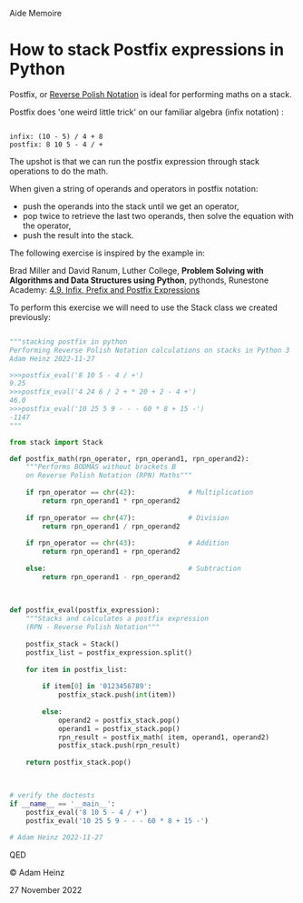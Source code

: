Aide Memoire 

How to stack Postfix expressions in Python 
========================================== 

Postfix, or [Reverse Polish Notation](https://en.wikipedia.org/wiki/Reverse_Polish_notation) is ideal for performing maths on a stack. 

Postfix does 'one weird little trick' on our familiar algebra (infix notation) : 

``` 

infix: (10 - 5) / 4 + 8 
postfix: 8 10 5 - 4 / + 

``` 

The upshot is that we can run the postfix expression through stack operations to do the math. 

When given a string of operands and operators in postfix notation:  
* push the operands into the stack until we get an operator, 
* pop twice to retrieve the last two operands, then solve the equation with the operator, 
* push the result into the stack. 


The following exercise is inspired by the example in: 

Brad Miller and David Ranum, Luther College, **Problem Solving with Algorithms and Data Structures using Python**, pythonds, Runestone Academy: [4.9. Infix, Prefix and Postfix Expressions](https://runestone.academy/ns/books/published/pythonds/BasicDS/InfixPrefixandPostfixExpressions.html) 

To perform this exercise we will need to use the Stack class we created previously: 

```python 

"""stacking postfix in python 
Performing Reverse Polish Notation calculations on stacks in Python 3  
Adam Heinz 2022-11-27 

>>>postfix_eval('8 10 5 - 4 / +') 
9.25
>>>postfix_eval('4 24 6 / 2 + * 20 + 2 - 4 +') 
46.0
>>>postfix_eval('10 25 5 9 - - - 60 * 8 + 15 -') 
-1147
""" 

from stack import Stack 

def postfix_math(rpn_operator, rpn_operand1, rpn_operand2): 
    """Performs BODMAS without brackets B 
    on Reverse Polish Notation (RPN) Maths""" 
      
    if rpn_operator == chr(42):             # Multiplication 
        return rpn_operand1 * rpn_operand2 
    
    if rpn_operator == chr(47):             # Division  
        return rpn_operand1 / rpn_operand2 
    
    if rpn_operator == chr(43):             # Addition 
        return rpn_operand1 + rpn_operand2 
    
    else:                                   # Subtraction 
        return rpn_operand1 - rpn_operand2 
    
    

def postfix_eval(postfix_expression): 
    """Stacks and calculates a postfix expression 
    (RPN - Reverse Polish Notation""" 
    
    postfix_stack = Stack() 
    postfix_list = postfix_expression.split() 
    
    for item in postfix_list: 
        
        if item[0] in '0123456789': 
            postfix_stack.push(int(item)) 
                       
        else: 
            operand2 = postfix_stack.pop() 
            operand1 = postfix_stack.pop() 
            rpn_result = postfix_math( item, operand1, operand2) 
            postfix_stack.push(rpn_result) 
            
    return postfix_stack.pop() 
    


# verify the doctests 
if __name__ == '__main__': 
    postfix_eval('8 10 5 - 4 / +') 
    postfix_eval('10 25 5 9 - - - 60 * 8 + 15 -') 
 
# Adam Heinz 2022-11-27  

``` 

QED 

© Adam Heinz 

27 November 2022 

